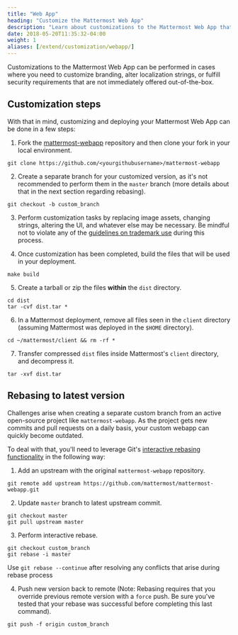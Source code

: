 ```yaml
---
title: "Web App"
heading: "Customize the Mattermost Web App"
description: "Learn about customizations to the Mattermost Web App that can be performed when you need to customized branding, functionality or security."
date: 2018-05-20T11:35:32-04:00
weight: 1
aliases: [/extend/customization/webapp/]
---
```


Customizations to the Mattermost Web App can be performed in cases where you need to customize branding, alter localization strings, or fulfill security requirements that are not immediately offered out-of-the-box.  
  
## Customization steps 
With that in mind, customizing and deploying your Mattermost Web App can be done in a few steps:  

1. Fork the [mattermost-webapp](https://github.com/mattermost/mattermost-webapp) repository and then clone your fork in your local environment.  
```
git clone https://github.com/<yourgithubusername>/mattermost-webapp
```

2. Create a separate branch for your customized version, as it's not recommended to perform them in the `master` branch (more details about that in the next section regarding rebasing).  
```
git checkout -b custom_branch
```
  
3. Perform customization tasks by replacing image assets, changing strings, altering the UI, and whatever else may be necessary. Be mindful not to violate any of the [guidelines on trademark use](https://mattermost.com/trademark-standards-of-use/) during this process.

4. Once customization has been completed, build the files that will be used in your deployment.
```
make build
```

5. Create a tarball or zip the files __within__ the `dist` directory.  
```
cd dist
tar -cvf dist.tar *
```

6. In a Mattermost deployment, remove all files seen in the `client` directory (assuming Mattermost was deployed in the `$HOME` directory).  
```
cd ~/mattermost/client && rm -rf *
```

7. Transfer compressed `dist` files inside Mattermost's `client` directory, and decompress it.  
```
tar -xvf dist.tar
```

## Rebasing to latest version
Challenges arise when creating a separate custom branch from an active open-source project like `mattermost-webapp`. As the project gets new commits and pull requests on a daily basis, your custom webapp can quickly become outdated.

To deal with that, you'll need to leverage Git's [interactive rebasing functionality](https://git-scm.com/docs/git-rebase#_interactive_mode) in the following way:

1. Add an upstream with the original `mattermost-webapp` repository.  
```
git remote add upstream https://github.com/mattermost/mattermost-webapp.git
```

2. Update `master` branch to latest upstream commit.  
```
git checkout master
git pull upstream master
```

3. Perform interactive rebase.  
```
git checkout custom_branch  
git rebase -i master
```  
Use `git rebase --continue` after resolving any conflicts that arise during rebase process

4. Push new version back to remote (Note: Rebasing requires that you override previous remote version with a `force` push. Be sure you've tested that your rebase was successful before completing this last command).  
```
git push -f origin custom_branch  
```
